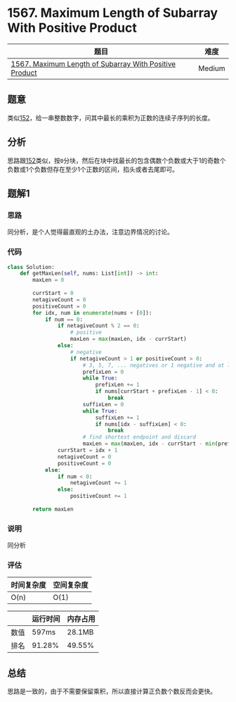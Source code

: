 # 1567. Maximum Length of Subarray With Positive Product

| 题目 | 难度 |
| ---- | ---- |
| [1567. Maximum Length of Subarray With Positive Product](https://leetcode.com/problems/maximum-length-of-subarray-with-positive-product/) | Medium |

## 题意

类似[152](152.md)，给一串整数数字，问其中最长的乘积为正数的连续子序列的长度。

## 分析

思路跟[152](152.md)类似，按`0`分块，然后在块中找最长的包含偶数个负数或大于1的奇数个负数或1个负数但存在至少1个正数的区间，掐头或者去尾即可。

## 题解1

### 思路

同分析，是个人觉得最直观的土办法，注意边界情况的讨论。

### 代码

```python
class Solution:
    def getMaxLen(self, nums: List[int]) -> int:
        maxLen = 0
        
        currStart = 0
        netagiveCount = 0
        positiveCount = 0
        for idx, num in enumerate(nums + [0]):
            if num == 0:
                if netagiveCount % 2 == 0:
                    # positive
                    maxLen = max(maxLen, idx - currStart)
                else:
                    # negative
                    if netagiveCount > 1 or positiveCount > 0:
                        # 3, 5, 7, ... negatives or 1 negative and at least 1 positive exists
                        prefixLen = 0
                        while True:
                            prefixLen += 1
                            if nums[currStart + prefixLen - 1] < 0:
                                break
                        suffixLen = 0
                        while True:
                            suffixLen += 1
                            if nums[idx - suffixLen] < 0:
                                break
                        # find shortest endpoint and discard
                        maxLen = max(maxLen, idx - currStart - min(prefixLen, suffixLen))
                currStart = idx + 1
                netagiveCount = 0
                positiveCount = 0
            else:
                if num < 0:
                    netagiveCount += 1
                else:
                    positiveCount += 1
        
        return maxLen
```

### 说明

同分析

### 评估

| 时间复杂度 | 空间复杂度 |
| ---- | ---- |
| O(n) | O(1) |

| | 运行时间 | 内存占用 |
| ---- | ---- | ---- |
| 数值 | 597ms | 28.1MB |
| 排名 | 91.28% | 49.55% |

## 总结

思路是一致的，由于不需要保留乘积，所以直接计算正负数个数反而会更快。
